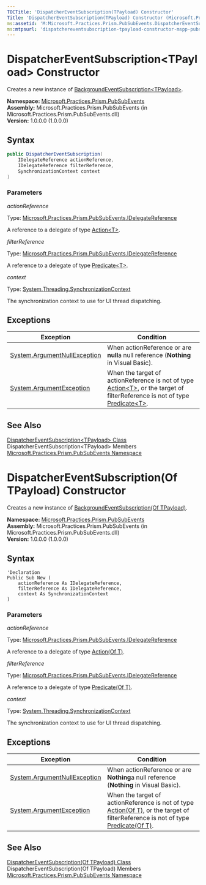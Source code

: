 ```yaml
---
TOCTitle: 'DispatcherEventSubscription(TPayload) Constructor'
Title: 'DispatcherEventSubscription(TPayload) Constructor (Microsoft.Practices.Prism.PubSubEvents)'
ms:assetid: 'M:Microsoft.Practices.Prism.PubSubEvents.DispatcherEventSubscription\`1.\#ctor(Microsoft.Practices.Prism.PubSubEvents.IDelegateReference,Microsoft.Practices.Prism.PubSubEvents.IDelegateReference,System.Threading.SynchronizationContext)'
ms:mtpsurl: 'dispatchereventsubscription-tpayload-constructor-mspp-pubsubevents.md'
---
```


# DispatcherEventSubscription&lt;TPayload&gt; Constructor

Creates a new instance of [BackgroundEventSubscription&lt;TPayload&gt;](/patterns-practices/reference/backgroundeventsubscription-tpayload-class-mspp-pubsubevents).

**Namespace:** [Microsoft.Practices.Prism.PubSubEvents](/patterns-practices/reference/mspp-mvvm-namespace)  
**Assembly:** Microsoft.Practices.Prism.PubSubEvents (in Microsoft.Practices.Prism.PubSubEvents.dll)  
**Version:** 1.0.0.0 (1.0.0.0)

## Syntax

```C#  
public DispatcherEventSubscription(
	IDelegateReference actionReference,
	IDelegateReference filterReference,
	SynchronizationContext context
)
```

### Parameters

*actionReference*  

Type: [Microsoft.Practices.Prism.PubSubEvents.IDelegateReference](/patterns-practices/reference/idelegatereference-interface-mspp-pubsubevents)

A reference to a delegate of type [Action&lt;T&gt;](http://msdn.microsoft.com/en-us/library/018hxwa8).

*filterReference*

Type: [Microsoft.Practices.Prism.PubSubEvents.IDelegateReference](/patterns-practices/reference/idelegatereference-interface-mspp-pubsubevents)

A reference to a delegate of type [Predicate&lt;T&gt;](http://msdn.microsoft.com/en-us/library/bfcke1bz).

*context*

Type: [System.Threading.SynchronizationContext](http://msdn.microsoft.com/en-us/library/wx31754f)

The synchronization context to use for UI thread dispatching.

## Exceptions

| Exception                                                                             | Condition                                                                                                                                                                                                                                                                      |
|---------------------------------------------------------------------------------------|--------------------------------------------------------------------------------------------------------------------------------------------------------------------------------------------------------------------------------------------------------------------------------|
| [System.ArgumentNullException](http://msdn2.microsoft.com/en-us/library/27426hcy) | When actionReference or are **null**a null reference (**Nothing** in Visual Basic).                                                                                                                                                                                      |
| [System.ArgumentException](http://msdn2.microsoft.com/en-us/library/3w1b3114)     | When the target of actionReference is not of type [Action&lt;T&gt;](http://msdn2.microsoft.com/en-us/library/018hxwa8), or the target of filterReference is not of type [Predicate&lt;T&gt;](http://msdn2.microsoft.com/en-us/library/bfcke1bz). |

## See Also

[DispatcherEventSubscription&lt;TPayload&gt; Class](/patterns-practices/reference/dispatchereventsubscription-tpayload-class-mspp-pubsubevents)  
DispatcherEventSubscription&lt;TPayload&gt; Members  
[Microsoft.Practices.Prism.PubSubEvents Namespace](/patterns-practices/reference/mspp-mvvm-namespace)  

# DispatcherEventSubscription(Of TPayload) Constructor

Creates a new instance of [BackgroundEventSubscription(Of TPayload)](/patterns-practices/reference/backgroundeventsubscription-tpayload-class-mspp-pubsubevents).

**Namespace:** [Microsoft.Practices.Prism.PubSubEvents](/patterns-practices/reference/mspp-mvvm-namespace)  
**Assembly:** Microsoft.Practices.Prism.PubSubEvents (in Microsoft.Practices.Prism.PubSubEvents.dll)  
**Version:** 1.0.0.0 (1.0.0.0)  

## Syntax

```VB  
'Declaration
Public Sub New ( 
	actionReference As IDelegateReference,
	filterReference As IDelegateReference,
	context As SynchronizationContext
)
```

### Parameters

*actionReference*

Type: [Microsoft.Practices.Prism.PubSubEvents.IDelegateReference](/patterns-practices/reference/idelegatereference-interface-mspp-pubsubevents)

A reference to a delegate of type [Action(Of T)](http://msdn.microsoft.com/en-us/library/018hxwa8).

*filterReference* 

Type: [Microsoft.Practices.Prism.PubSubEvents.IDelegateReference](/patterns-practices/reference/idelegatereference-interface-mspp-pubsubevents)

A reference to a delegate of type [Predicate(Of T)](http://msdn.microsoft.com/en-us/library/bfcke1bz).

*context*

Type: [System.Threading.SynchronizationContext](http://msdn.microsoft.com/en-us/library/wx31754f)

The synchronization context to use for UI thread dispatching.

## Exceptions

| Exception                                                                             | Condition                                                                                                                                                                                                                                                                      |
|---------------------------------------------------------------------------------------|--------------------------------------------------------------------------------------------------------------------------------------------------------------------------------------------------------------------------------------------------------------------------------|
| [System.ArgumentNullException](http://msdn.microsoft.com/en-us/library/27426hcy) | When actionReference or are **Nothing**a null reference (**Nothing** in Visual Basic).                                                                                                                                                                                      |
| [System.ArgumentException](http://msdn.microsoft.com/en-us/library/3w1b3114)     | When the target of actionReference is not of type [Action(Of T)](http://msdn.microsoft.com/en-us/library/018hxwa8), or the target of filterReference is not of type [Predicate(Of T)](http://msdn.microsoft.com/en-us/library/bfcke1bz). |

## See Also

[DispatcherEventSubscription(Of TPayload) Class](/patterns-practices/reference/dispatchereventsubscription-tpayload-class-mspp-pubsubevents)  
DispatcherEventSubscription(Of TPayload) Members  
[Microsoft.Practices.Prism.PubSubEvents Namespace](/patterns-practices/reference/mspp-mvvm-namespace)  